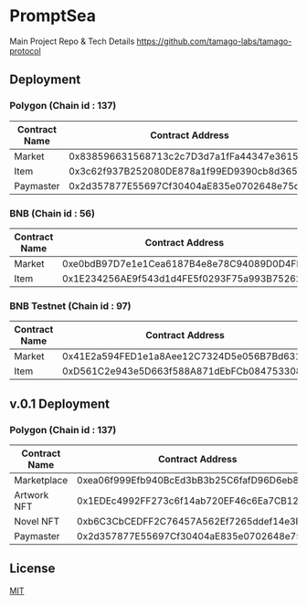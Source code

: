 # PromptSea

Main Project Repo & Tech Details https://github.com/tamago-labs/tamago-protocol

## Deployment

### Polygon (Chain id : 137) 

Contract Name | Contract Address 
--- | --- 
Market | 0x838596631568713c2c7D3d7a1fFa44347e361550
Item | 0x3c62f937B252080DE878a1f99ED9390cb8d36554
Paymaster | 0x2d357877E55697Cf30404aE835e0702648e75df6

### BNB (Chain id : 56) 

Contract Name | Contract Address 
--- | --- 
Market | 0xe0bdB97D7e1e1Cea6187B4e8e78C94089D0D4FFa
Item | 0x1E234256AE9f543d1d4FE5f0293F75a993B75262

### BNB Testnet (Chain id : 97) 

Contract Name | Contract Address 
--- | --- 
Market | 0x41E2a594FED1e1a8Aee12C7324D5e056B7Bd631D
Item | 0xD561C2e943e5D663f588A871dEbFCb084753308E

## v.0.1 Deployment

### Polygon (Chain id : 137) 

Contract Name | Contract Address 
--- | --- 
Marketplace | 0xea06f999Efb940BcEd3bB3b25C6fafD96D6eb869
Artwork NFT | 0x1EDEc4992FF273c6f14ab720EF46c6Ea7CB1240a
Novel NFT | 0xb6C3CbCEDFF2C76457A562Ef7265ddef14e3FA08
Paymaster | 0x2d357877E55697Cf30404aE835e0702648e75df6

## License

[MIT](./LICENSE)

